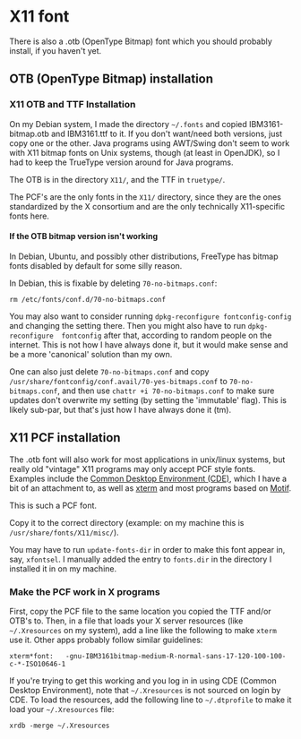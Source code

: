 # X11 font

There is also a .otb (OpenType Bitmap) font which you should probably install,
if you haven't yet.

## OTB (OpenType Bitmap) installation
### X11 OTB and TTF Installation
On my Debian system, I made the directory `~/.fonts` and copied
IBM3161-bitmap.otb and IBM3161.ttf to it. If you don't want/need both versions,
just copy one or the other. Java programs using AWT/Swing don't seem to work
with X11 bitmap fonts on Unix systems, though (at least in OpenJDK), so I had
to keep the TrueType version around for Java programs.

The OTB is in the directory `X11/`, and the TTF in `truetype/`.

The PCF's are the only fonts in the `X11/` directory, since they are the ones
standardized by the X consortium and are the only technically X11-specific fonts
here.

#### If the OTB bitmap version isn't working
In Debian, Ubuntu, and possibly other distributions, FreeType has bitmap fonts
disabled by default for some silly reason.

In Debian, this is fixable by deleting 
`70-no-bitmaps.conf`: 
````
rm /etc/fonts/conf.d/70-no-bitmaps.conf
````
You may also want to consider running `dpkg-reconfigure fontconfig-config` and 
changing the setting there. Then you might also have to run `dpkg-reconfigure 
fontconfig` after that, according to random people on the internet. This is
not how I have always done it, but it would make sense and be a more 'canonical'
solution than my own.

One can also just delete `70-no-bitmaps.conf` and copy
`/usr/share/fontconfig/conf.avail/70-yes-bitmaps.conf` to `70-no-bitmaps.conf`,
and then use `chattr +i 70-no-bitmaps.conf` to make sure updates don't
overwrite my setting (by setting the 'immutable' flag).
This is likely sub-par, but that's just how I have always done it (tm).

## X11 PCF installation
The .otb font will also work for most applications in unix/linux systems, but
really old "vintage" X11 programs may only accept PCF style fonts. Examples
include the [Common Desktop Environment (CDE)](https://sourceforge.net/projects/cdesktopenv/),
which I have a bit of an attachment to, as well as [xterm](http://invisible-island.net/xterm/)
and most programs based on [Motif](http://motif.ics.com/motif).

This is such a PCF font.

Copy it to the correct directory (example: on my machine this is
`/usr/share/fonts/X11/misc/`).

You may have to run `update-fonts-dir` in order to make this font appear in,
say, `xfontsel`. I manually added the entry to `fonts.dir` in the directory I
installed it in on my machine.

### Make the PCF work in X programs
First, copy the PCF file to the same location you copied the TTF and/or OTB's
to.
Then, in a file that loads your X server resources (like `~/.Xresources` on my
system), add a line like the following to make `xterm` use it. Other apps
probably follow similar guidelines:
````
xterm*font:   -gnu-IBM3161bitmap-medium-R-normal-sans-17-120-100-100-c-*-ISO10646-1
````

If you're trying to get this working and you log in in using CDE
(Common Desktop Environment), note that `~/.Xresources` is not sourced on login
by CDE. To load the resources, add the following line to `~/.dtprofile` to
make it load your `~/.Xresources` file:
````
xrdb -merge ~/.Xresources
````